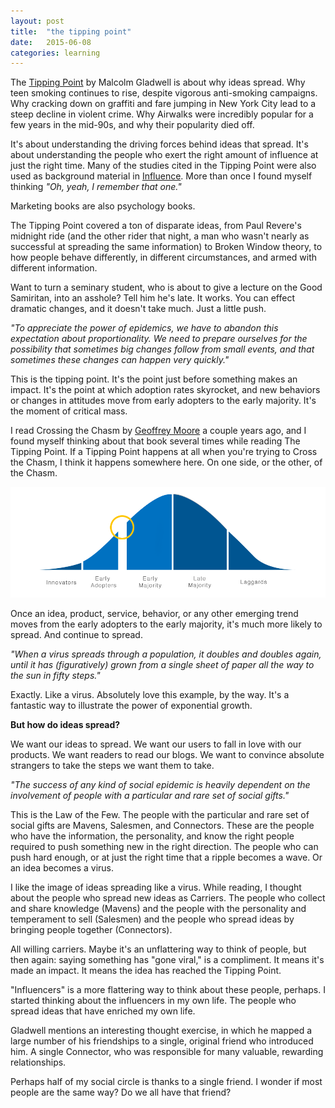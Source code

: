 ```yaml
---
layout: post
title:  "the tipping point"
date:   2015-06-08
categories: learning
---
```


The [Tipping Point](http://gladwell.com/the-tipping-point/) by Malcolm Gladwell is about why ideas spread. Why teen smoking continues to rise, despite vigorous anti-smoking campaigns. Why cracking down on graffiti and fare jumping in New York City lead to a steep decline in violent crime. Why Airwalks were incredibly popular for a few years in the mid-90s, and why their popularity died off.

It's about understanding the driving forces behind ideas that spread. It's about understanding the people who exert the right amount of influence at just the right time. Many of the studies cited in the Tipping Point were also used as background material in [Influence](http://www.influenceatwork.com/). More than once I found myself thinking *"Oh, yeah, I remember that one."*

Marketing books are also psychology books.

The Tipping Point covered a ton of disparate ideas, from Paul Revere's midnight ride (and the other rider that night, a man who wasn't nearly as successful at spreading the same information) to Broken Window theory, to how people behave differently, in different circumstances, and armed with different information.

Want to turn a seminary student, who is about to give a lecture on the Good Samiritan, into an asshole? Tell him he's late. It works. You can effect dramatic changes, and it doesn't take much. Just a little push.

*"To appreciate the power of epidemics, we have to abandon this expectation about proportionality. We need to prepare ourselves for the possibility that sometimes big changes follow from small events, and that sometimes these changes can happen very quickly."*

This is the tipping point. It's the point just before something makes an impact. It's the point at which adoption rates skyrocket, and new behaviors or changes in attitudes move from early adopters to the early majority. It's the moment of critical mass.

I read Crossing the Chasm by [Geoffrey Moore](http://www.geoffreyamoore.com/) a couple years ago, and I found myself thinking about that book several times while reading The Tipping Point. If a Tipping Point happens at all when you're trying to Cross the Chasm, I think it happens somewhere here. On one side, or the other, of the Chasm.

![Crossing the Chasm](/img/crossing-the-chasm.png "The Tipping Point, and Crossing the Chasm")

Once an idea, product, service, behavior, or any other emerging trend moves from the early adopters to the early majority, it's much more likely to spread. And continue to spread.

*"When a virus spreads through a population, it doubles and doubles again, until it has (figuratively) grown from a single sheet of paper all the way to the sun in fifty steps."*

Exactly. Like a virus. Absolutely love this example, by the way. It's a fantastic way to illustrate the power of exponential growth.

**But how do ideas spread?**

We want our ideas to spread. We want our users to fall in love with our products. We want readers to read our blogs. We want to convince absolute strangers to take the steps we want them to take.

*"The success of any kind of social epidemic is heavily dependent on the involvement of people with a particular and rare set of social gifts."*

This is the Law of the Few. The people with the particular and rare set of social gifts are Mavens, Salesmen, and Connectors. These are the people who have the information, the personality, and know the right people required to push something new in the right direction. The people who can push hard enough, or at just the right time that a ripple becomes a wave. Or an idea becomes a virus.

I like the image of ideas spreading like a virus. While reading, I thought about the people who spread new ideas as Carriers. The people who collect and share knowledge (Mavens) and the people with the personality and temperament to sell (Salesmen) and the people who spread ideas by bringing people together (Connectors).

All willing carriers. Maybe it's an unflattering way to think of people, but then again: saying something has "gone viral," is a compliment. It means it's made an impact. It means the idea has reached the Tipping Point.

"Influencers" is a more flattering way to think about these people, perhaps. I started thinking about the influencers in my own life. The people who spread ideas that have enriched my own life.

Gladwell mentions an interesting thought exercise, in which he mapped a large number of his friendships to a single, original friend who introduced him. A single Connector, who was responsible for many valuable, rewarding relationships.

Perhaps half of my social circle is thanks to a single friend. I wonder if most people are the same way? Do we all have that friend?